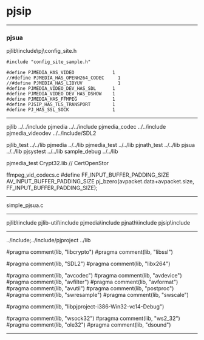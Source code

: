# pjsip

---

### pjsua

pjlib\include\pj\config_site.h
```
#include "config_site_sample.h"

#define PJMEDIA_HAS_VIDEO              1
//#define PJMEDIA_HAS_OPENH264_CODEC     1
//#define PJMEDIA_HAS_LIBYUV             1
#define PJMEDIA_VIDEO_DEV_HAS_SDL      1
#define PJMEDIA_VIDEO_DEV_HAS_DSHOW    1
#define PJMEDIA_HAS_FFMPEG             1
#define PJSIP_HAS_TLS_TRANSPORT        1
#define PJ_HAS_SSL_SOCK                1

```

---

pjlib               ../../include
pjmedia             ../../include
pjmedia_codec       ../../include
pjmedia_videodev    ../../include/SDL2

pjlib_test          ../../lib
pjmedia             ../../lib
pjmedia_test        ../../lib
pjnath_test         ../../lib
pjsua               ../../lib
pjsystest           ../../lib
sample_debug        ../../lib

pjmedia_test        Crypt32.lib // CertOpenStor

ffmpeg_vid_codecs.c
#define FF_INPUT_BUFFER_PADDING_SIZE AV_INPUT_BUFFER_PADDING_SIZE
    pj_bzero(avpacket.data+avpacket.size, FF_INPUT_BUFFER_PADDING_SIZE);

---

simple_pjsua.c

---

pjlib\include
pjlib-util\include
pjmedia\include
pjnath\include
pjsip\include

---

../include;../include/pjproject
../lib

#pragma comment(lib, "libcrypto")
#pragma comment(lib, "libssl")

#pragma comment(lib, "SDL2")
#pragma comment(lib, "libx264")

#pragma comment(lib, "avcodec")
#pragma comment(lib, "avdevice")
#pragma comment(lib, "avfilter")
#pragma comment(lib, "avformat")
#pragma comment(lib, "avutil")
#pragma comment(lib, "postproc")
#pragma comment(lib, "swresample")
#pragma comment(lib, "swscale")

#pragma comment(lib, "libpjproject-i386-Win32-vc14-Debug")

#pragma comment(lib, "wsock32")
#pragma comment(lib, "ws2_32")
#pragma comment(lib, "ole32")
#pragma comment(lib, "dsound")

---
